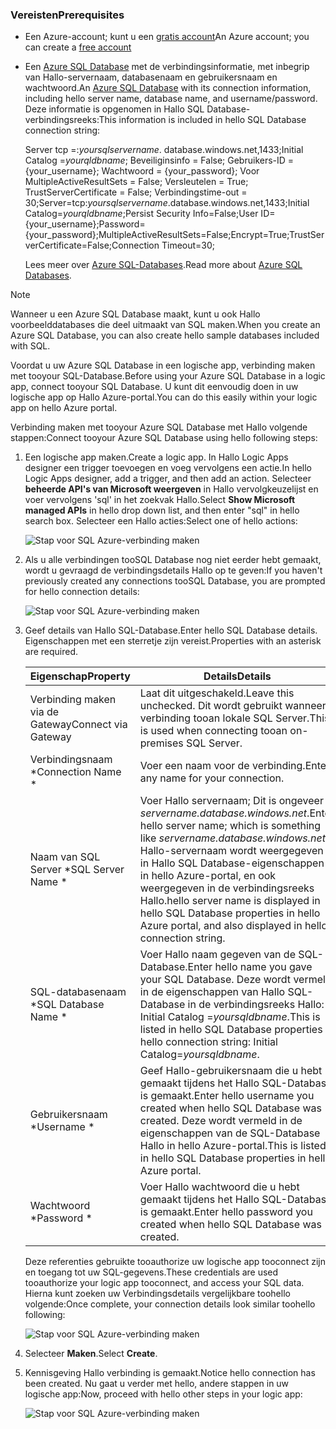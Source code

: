 ### <a name="prerequisites"></a><span data-ttu-id="eae3a-101">Vereisten</span><span class="sxs-lookup"><span data-stu-id="eae3a-101">Prerequisites</span></span>
* <span data-ttu-id="eae3a-102">Een Azure-account; kunt u een [gratis account](https://azure.microsoft.com/free)</span><span class="sxs-lookup"><span data-stu-id="eae3a-102">An Azure account; you can create a [free account](https://azure.microsoft.com/free)</span></span>
* <span data-ttu-id="eae3a-103">Een [Azure SQL Database](../articles/sql-database/sql-database-get-started.md) met de verbindingsinformatie, met inbegrip van Hallo-servernaam, databasenaam en gebruikersnaam en wachtwoord.</span><span class="sxs-lookup"><span data-stu-id="eae3a-103">An [Azure SQL Database](../articles/sql-database/sql-database-get-started.md) with its connection information, including hello server name, database name, and username/password.</span></span> <span data-ttu-id="eae3a-104">Deze informatie is opgenomen in Hallo SQL Database-verbindingsreeks:</span><span class="sxs-lookup"><span data-stu-id="eae3a-104">This information is included in hello SQL Database connection string:</span></span>
  
    <span data-ttu-id="eae3a-105">Server tcp =:*yoursqlservername*. database.windows.net,1433;Initial Catalog =*yourqldbname*; Beveiliginsinfo = False; Gebruikers-ID = {your_username}; Wachtwoord = {your_password}; Voor MultipleActiveResultSets = False; Versleutelen = True; TrustServerCertificate = False; Verbindingstime-out = 30;</span><span class="sxs-lookup"><span data-stu-id="eae3a-105">Server=tcp:*yoursqlservername*.database.windows.net,1433;Initial Catalog=*yourqldbname*;Persist Security Info=False;User ID={your_username};Password={your_password};MultipleActiveResultSets=False;Encrypt=True;TrustServerCertificate=False;Connection Timeout=30;</span></span>
  
    <span data-ttu-id="eae3a-106">Lees meer over [Azure SQL-Databases](https://azure.microsoft.com/services/sql-database).</span><span class="sxs-lookup"><span data-stu-id="eae3a-106">Read more about [Azure SQL Databases](https://azure.microsoft.com/services/sql-database).</span></span>

> [!NOTE]
> <span data-ttu-id="eae3a-107">Wanneer u een Azure SQL Database maakt, kunt u ook Hallo voorbeelddatabases die deel uitmaakt van SQL maken.</span><span class="sxs-lookup"><span data-stu-id="eae3a-107">When you create an Azure SQL Database, you can also create hello sample databases included with SQL.</span></span> 
> 
> 

<span data-ttu-id="eae3a-108">Voordat u uw Azure SQL Database in een logische app, verbinding maken met tooyour SQL-Database.</span><span class="sxs-lookup"><span data-stu-id="eae3a-108">Before using your Azure SQL Database in a logic app, connect tooyour SQL Database.</span></span> <span data-ttu-id="eae3a-109">U kunt dit eenvoudig doen in uw logische app op Hallo Azure-portal.</span><span class="sxs-lookup"><span data-stu-id="eae3a-109">You can do this easily within your logic app on hello Azure portal.</span></span>  

<span data-ttu-id="eae3a-110">Verbinding maken met tooyour Azure SQL Database met Hallo volgende stappen:</span><span class="sxs-lookup"><span data-stu-id="eae3a-110">Connect tooyour Azure SQL Database using hello following steps:</span></span>  

1. <span data-ttu-id="eae3a-111">Een logische app maken.</span><span class="sxs-lookup"><span data-stu-id="eae3a-111">Create a logic app.</span></span> <span data-ttu-id="eae3a-112">In Hallo Logic Apps designer een trigger toevoegen en voeg vervolgens een actie.</span><span class="sxs-lookup"><span data-stu-id="eae3a-112">In hello Logic Apps designer, add a trigger, and then add an action.</span></span> <span data-ttu-id="eae3a-113">Selecteer **beheerde API's van Microsoft weergeven** in Hallo vervolgkeuzelijst en voer vervolgens 'sql' in het zoekvak Hallo.</span><span class="sxs-lookup"><span data-stu-id="eae3a-113">Select **Show Microsoft managed APIs** in hello drop down list, and then enter "sql" in hello search box.</span></span> <span data-ttu-id="eae3a-114">Selecteer een Hallo acties:</span><span class="sxs-lookup"><span data-stu-id="eae3a-114">Select one of hello actions:</span></span>  
   
    ![Stap voor SQL Azure-verbinding maken](./media/connectors-create-api-sqlazure/sql-actions.png)
2. <span data-ttu-id="eae3a-116">Als u alle verbindingen tooSQL Database nog niet eerder hebt gemaakt, wordt u gevraagd de verbindingsdetails Hallo op te geven:</span><span class="sxs-lookup"><span data-stu-id="eae3a-116">If you haven't previously created any connections tooSQL Database, you are prompted for hello connection details:</span></span>  
   
    ![Stap voor SQL Azure-verbinding maken](./media/connectors-create-api-sqlazure/connection-details.png) 
3. <span data-ttu-id="eae3a-118">Geef details van Hallo SQL-Database.</span><span class="sxs-lookup"><span data-stu-id="eae3a-118">Enter hello SQL Database details.</span></span> <span data-ttu-id="eae3a-119">Eigenschappen met een sterretje zijn vereist.</span><span class="sxs-lookup"><span data-stu-id="eae3a-119">Properties with an asterisk are required.</span></span>
   
   | <span data-ttu-id="eae3a-120">Eigenschap</span><span class="sxs-lookup"><span data-stu-id="eae3a-120">Property</span></span> | <span data-ttu-id="eae3a-121">Details</span><span class="sxs-lookup"><span data-stu-id="eae3a-121">Details</span></span> |
   | --- | --- |
   | <span data-ttu-id="eae3a-122">Verbinding maken via de Gateway</span><span class="sxs-lookup"><span data-stu-id="eae3a-122">Connect via Gateway</span></span> |<span data-ttu-id="eae3a-123">Laat dit uitgeschakeld.</span><span class="sxs-lookup"><span data-stu-id="eae3a-123">Leave this unchecked.</span></span> <span data-ttu-id="eae3a-124">Dit wordt gebruikt wanneer verbinding tooan lokale SQL Server.</span><span class="sxs-lookup"><span data-stu-id="eae3a-124">This is used when connecting tooan on-premises SQL Server.</span></span> |
   | <span data-ttu-id="eae3a-125">Verbindingsnaam *</span><span class="sxs-lookup"><span data-stu-id="eae3a-125">Connection Name *</span></span> |<span data-ttu-id="eae3a-126">Voer een naam voor de verbinding.</span><span class="sxs-lookup"><span data-stu-id="eae3a-126">Enter any name for your connection.</span></span> |
   | <span data-ttu-id="eae3a-127">Naam van SQL Server *</span><span class="sxs-lookup"><span data-stu-id="eae3a-127">SQL Server Name *</span></span> |<span data-ttu-id="eae3a-128">Voer Hallo servernaam; Dit is ongeveer *servername.database.windows.net*.</span><span class="sxs-lookup"><span data-stu-id="eae3a-128">Enter hello server name; which is something like *servername.database.windows.net*.</span></span> <span data-ttu-id="eae3a-129">Hallo-servernaam wordt weergegeven in Hallo SQL Database-eigenschappen in hello Azure-portal, en ook weergegeven in de verbindingsreeks Hallo.</span><span class="sxs-lookup"><span data-stu-id="eae3a-129">hello server name is displayed in hello SQL Database properties in hello Azure portal, and also displayed in hello connection string.</span></span> |
   | <span data-ttu-id="eae3a-130">SQL-databasenaam *</span><span class="sxs-lookup"><span data-stu-id="eae3a-130">SQL Database Name *</span></span> |<span data-ttu-id="eae3a-131">Voer Hallo naam gegeven van de SQL-Database.</span><span class="sxs-lookup"><span data-stu-id="eae3a-131">Enter hello name you gave your SQL Database.</span></span> <span data-ttu-id="eae3a-132">Deze wordt vermeld in de eigenschappen van Hallo SQL-Database in de verbindingsreeks Hallo: Initial Catalog =*yoursqldbname*.</span><span class="sxs-lookup"><span data-stu-id="eae3a-132">This is listed in hello SQL Database properties in hello connection string: Initial Catalog=*yoursqldbname*.</span></span> |
   | <span data-ttu-id="eae3a-133">Gebruikersnaam *</span><span class="sxs-lookup"><span data-stu-id="eae3a-133">Username *</span></span> |<span data-ttu-id="eae3a-134">Geef Hallo-gebruikersnaam die u hebt gemaakt tijdens het Hallo SQL-Database is gemaakt.</span><span class="sxs-lookup"><span data-stu-id="eae3a-134">Enter hello username you created when hello SQL Database was created.</span></span> <span data-ttu-id="eae3a-135">Deze wordt vermeld in de eigenschappen van de SQL-Database Hallo in hello Azure-portal.</span><span class="sxs-lookup"><span data-stu-id="eae3a-135">This is listed in hello SQL Database properties in hello Azure portal.</span></span> |
   | <span data-ttu-id="eae3a-136">Wachtwoord *</span><span class="sxs-lookup"><span data-stu-id="eae3a-136">Password *</span></span> |<span data-ttu-id="eae3a-137">Voer Hallo wachtwoord die u hebt gemaakt tijdens het Hallo SQL-Database is gemaakt.</span><span class="sxs-lookup"><span data-stu-id="eae3a-137">Enter hello password you created when hello SQL Database was created.</span></span> |
   
    <span data-ttu-id="eae3a-138">Deze referenties gebruikte tooauthorize uw logische app tooconnect zijn en toegang tot uw SQL-gegevens.</span><span class="sxs-lookup"><span data-stu-id="eae3a-138">These credentials are used tooauthorize your logic app tooconnect, and access your SQL data.</span></span> <span data-ttu-id="eae3a-139">Hierna kunt zoeken uw Verbindingsdetails vergelijkbare toohello volgende:</span><span class="sxs-lookup"><span data-stu-id="eae3a-139">Once complete, your connection details look similar toohello following:</span></span>  
   
    ![Stap voor SQL Azure-verbinding maken](./media/connectors-create-api-sqlazure/sample-connection.png) 
4. <span data-ttu-id="eae3a-141">Selecteer **Maken**.</span><span class="sxs-lookup"><span data-stu-id="eae3a-141">Select **Create**.</span></span> 
5. <span data-ttu-id="eae3a-142">Kennisgeving Hallo verbinding is gemaakt.</span><span class="sxs-lookup"><span data-stu-id="eae3a-142">Notice hello connection has been created.</span></span> <span data-ttu-id="eae3a-143">Nu gaat u verder met hello, andere stappen in uw logische app:</span><span class="sxs-lookup"><span data-stu-id="eae3a-143">Now, proceed with hello other steps in your logic app:</span></span> 
   
    ![Stap voor SQL Azure-verbinding maken](./media/connectors-create-api-sqlazure/table.png)

